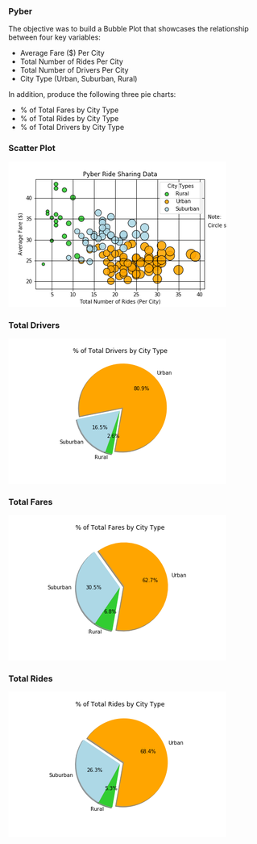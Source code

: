 ### Pyber
The objective was to build a Bubble Plot that showcases the relationship between four key variables:

- Average Fare ($) Per City
- Total Number of Rides Per City
- Total Number of Drivers Per City
- City Type (Urban, Suburban, Rural)

In addition, produce the following three pie charts:

- % of Total Fares by City Type
- % of Total Rides by City Type
- % of Total Drivers by City Type

### Scatter Plot 
![1-Logo](Pyber_Charts/analysis/PyberScatter.png)

### Total Drivers
![1-Logo](Pyber_Charts/analysis/TotalDriverPy.png)

### Total Fares
![1-Logo](Pyber_Charts/analysis/TotalFaresPy.png)

### Total Rides
![1-Logo](Pyber_Charts/analysis/TotalRidesPy.png)
